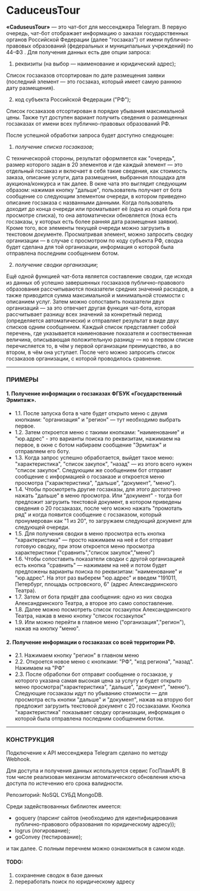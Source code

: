 # CaduceusTour

**«CaduseusTour»** — это чат-бот для мессенджера Telegram. В первую очередь, чат-бот отображает информацию о заказах государственных органов Российской Федерации (далее "госзаказ") от имени публично-правовых образований (федеральных и муниципальных учреждений) по 44-ФЗ . Для получения данных есть две опции запроса:
1. реквизиты (на выбор — наименование и юридический адрес);

Список госзаказов отсортирован по дате размещения заявки (последний элемент — это госзаказ, который имеет самую раннюю дату размещения).

2. код субъекта Российской Федерации ("РФ");

Список госзаказов отсортирован в порядке убывания максимальной цены. Также тут доступен вариант получить сведения о размещенных госзаказах от имени всех публично-правовых образований РФ.

После успешной обработки запроса будет доступно следующее: 
1. *получение списка госзаказов*;

С техническорой стороны, результат оформляется как "очередь", размер которого задан в 20 элементов и где каждый элемент — это отдельный госзаказ и включает в себя такие сведения, как стоимость заказа, описание услуги, дата размещения, выбранная площадка для аукциона/конкурса и так далее. В окне чата это выглядит следующим образом: нажимая кнопку "дальше", пользователь получает от бота сообщение со следующим элементом очереди, в котором приведено описание госзаказа с названными данными. Когда пользователь доходит до конца очереди или проматывает её (одна из опций бота при просмотре списка), то она автоматически обновляется (пока есть госзаказы, у которых есть более ранняя дата размещения заявки). Кроме того, все элементы текущей очереди можно загрузить в текстовом документе. 
Просматривая элемент, можно запросить сводку организации — в случае с просмотром по коду субъекта РФ, сводка будет сделана для той организации, информация о которой была отправлена последним сообщением ботом.  

 2. *получение сводки организации*;
 
Ещё одной функцией чат-бота является составление сводки, где исходя из данных об успешно завершенных госзаказов публично-правового образования рассчитываются показатели средних значений расходов, а также приводится сумма максимальной и минимальной стоимости с описанием услуг. Затем можно сопоставить показатели двух организаций — за это отвечает другая функция чат-бота, которая рассчитывает разницу всех значений за конкретный период (определяется автоматически) и отправляет результат в виде двух списков одним сообщением. Каждый список представляет собой перечень, где указывается наименование показателя и соотвественная величина, описывающая положительную разницу — но в первом списке перечисляется то, в чём у первой организации преимущество, а во втором, в чём она уступает. После чего можно запросить список госзаказов организации, с которой проводилось сравнение. 
____
### ПРИМЕРЫ

#### 1. Получение информации о госзаказах ФГБУК «Государственный Эрмитаж». 

+ 1.1. После запуска бота в чате будет открыто меню с двумя кнопками: "организация" и "регион" — тут необходимо выбрать первое.
+ 1.2. Затем откроется меню с такими кнопками: "наименование" и "юр.адрес" - это варианты поиска по реквизитам, нажимаем на первое, в окне с ботом набираем сообщение "Эрмитаж" и отправляем его боту.
+ 1.3. Когда запрос успешно обработается, выйдет такое меню: "характеристика", "список закупок", "назад" — из этого всего нужен "список закупок". Следующим же сообщением бот отправит сообщение с информацией о госзаказе и откроется меню просмотра ("характеристика", "дальше", "документ", "меню"). 
+ 1.4. Чтобы просмотреть другие госзаказы, для этого достаточно нажать "дальше" в меню просмотра. Или "документ" - тогда бот предложит загрузить текстовой документ, в котором приведены сведения о 20 госзаказах, после чего можно нажать "промотать ряд" и когда появится сообщение с госзаказом, который пронумерован как "1 из 20", то загружаем следующий документ для следующей очереди.
+ 1.5. Для получения сводки в меню просмотра есть кнопка "характеристика" — просто нажимаем на неё и бот отправит готовую сводку, при этом откроется меню просмотра характеристики ("сравнить","список закупок","меню")
+ 1.6. Чтобы сопоставить показатели сводки с другой организацией есть кнопка "сравнить" — нажимаем на неё и потом будет предложены варианты поиска по реквизитам: "наименование" и "юр.адрес". На этот раз выберем "юр.адрес" и введем "191011, Петербург, площадь островского, 6" (адрес Александринского Театра). 
+ 1.7. Затем от бота придёт два сообщения: одно из них сводка Александринского Театра, а второе это само сопоставление.
+ 1.8. Далее можно посмотреть список госзакупок Александринского Театра, нажав в меню кнопку "список госзакупок"
+ 1.9. Или можно перейти в главное меню ("организация","регион"), нажав на кнопку "меню". 

#### 2. Получение информации о госзаказах со всей территории РФ. 

+ 2.1. Нажимаем кнопку "регион" в главном меню
+ 2.2. Откроется новое меню с кнопками: "РФ", "код региона", "назад". Нажимаем на "РФ"
+ 2.3. После обработки бот отправит сообщение о госзаказе, у которого указана самая высокая цена за услугу и будет открыто меню просмотра("характеристика", "дальше", "документ", "меню"). Следующие госзаказы идут по убыванию стоимости — для просмотра есть кнопки "дальше" и "документ", нажав на вторую бот предложит загрузить текстовой документ с 20 госзаказами. Кнопка "характеристика" показывает сводку организации, информация о которой была отправлена последним сообщением ботом.  
____
### КОНСТРУКЦИЯ

Подключение к API мессенджера Telegram сделано по методу Webhook. 

Для доступа и получения данных используется сервис ГосПланAPI. В том числе реализован механизм автоматического обновления ключа доступа по истечению его срока валидности. 

Репозиторий: NoSQL СУБД MongoDB.

Среди задействованных библиотек имеется: 

- goquery (парсинг сайтов (необходимо для идентифицирования публично-правового образования по юридическому адресу));
- logrus (логирование);
- goConvey (тестирование);

и так далее. С полным перечнем можно ознакомиться в самом коде. 

#### TODO:
1. сохранение сводок в базе данных 
2. переработать поиск по юридическому адресу
